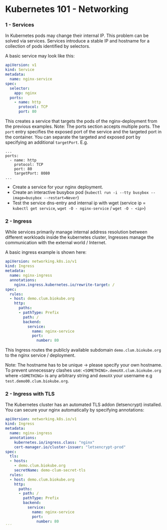 # Kubernetes 101 - Networking
 
### 1 - Services

In Kubernetes pods may change their internal IP. This problem can be solved via services.
Services introduce a stable IP and hostname for a collection of pods identified by selectors.


A basic service may look like this:

```yaml
apiVersion: v1
kind: Service
metadata:
  name: nginx-service
spec:
  selector:
    app: nginx
  ports:
    - name: http
      protocol: TCP
      port: 80
```

This creates a service that targets the pods of the nginx-deployment from the previous examples.
Note: The ports section accepts multiple ports. The `port` entry specifies the exposed port of the service and the targeted port in the container.
You can separate the targeted and exposed port by specifying an additional `targetPort`.
E.g.
```
...
ports:
  - name: http
    protocol: TCP
    port: 80
    targetPort: 8080
...
```

- Create a service for your nginx deployment.
- Create an interactive busybox pod (`kubectl run -i --tty busybox --image=busybox --restart=Never`)
- Test the service dns-entry and internal ip with wget (service ip = `kubectl get service`, `wget -O - nginx-service` / `wget -O - <ip>`)

### 2 - Ingress

While services primarily manage internal address resolution between different workloads inside the kubernetes cluster, Ingresses manage the communication with the external world / Internet.

A basic ingress example is shown here:

```yaml
apiVersion: networking.k8s.io/v1
kind: Ingress
metadata:
  name: nginx-ingress
  annotations:
    nginx.ingress.kubernetes.io/rewrite-target: /
spec:
  rules:
  - host: demo.clum.biokube.org
    http:
      paths:
      - pathType: Prefix
        path: /
        backend:
          service:
            name: nginx-service
            port:
              number: 80
```

This Ingress routes the publicly available subdomain `demo.clum.biokube.org` to the nginx service / deployment.

Note: The hostname has to be unique -> please specify your own hostname. To prevent unnecessary clashes use: `<SOMETHING>.demoXX.clum.biokube.org` where `<SOMETHING>` is any arbitrary string and `demoXX` your username e.g `test.demo00.clum.biokube.org`.


### 2 - Ingress with TLS

The Kubernetes cluster has an automated TLS addon (letsencrypt) installed.
You can secure your nginx automatically by specifying annotations:

```yaml
apiVersion: networking.k8s.io/v1
kind: Ingress
metadata:
  name: nginx-ingress
  annotations:
    kubernetes.io/ingress.class: "nginx"    
    cert-manager.io/cluster-issuer: "letsencrypt-prod"
spec:
  tls:
  - hosts:
    - demo.clum.biokube.org
    secretName: demo-clum-secret-tls
  rules:
  - host: demo.clum.biokube.org
    http:
      paths:
      - path: /
        pathType: Prefix
        backend:
          service:
            name: nginx-service
            port:
              number: 80
´´´







 
 
 
